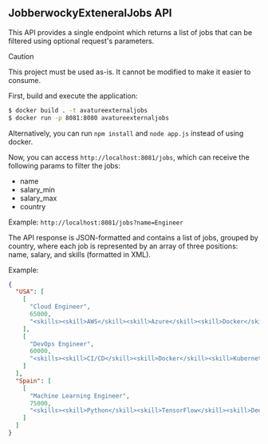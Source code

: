 ## JobberwockyExteneralJobs API

This API provides a single endpoint which returns a list of jobs that can be filtered using optional request's parameters.

> [!CAUTION]  
> This project must be used as-is. It cannot be modified to make it easier to consume.

First, build and execute the application:

```bash
$ docker build . -t avatureexternaljobs
$ docker run -p 8081:8080 avatureexternaljobs
```

Alternatively, you can run `npm install` and `node app.js` instead of using docker.

Now, you can access `http://localhost:8081/jobs`, which can receive the following params to filter the jobs:

- name
- salary_min
- salary_max
- country

Example: `http://localhost:8081/jobs?name=Engineer`

The API response is JSON-formatted and contains a list of jobs, grouped by country, where each job is represented by an array of three positions: name, salary, and skills (formatted in XML). 

Example:
```json
{
  "USA": [
    [
      "Cloud Engineer",
      65000,
      "<skills><skill>AWS</skill><skill>Azure</skill><skill>Docker</skill></skills>"
    ],
    [
      "DevOps Engineer",
      60000,
      "<skills><skill>CI/CD</skill><skill>Docker</skill><skill>Kubernetes</skill></skills>"
    ]
  ],
  "Spain": [
    [
      "Machine Learning Engineer",
      75000,
      "<skills><skill>Python</skill><skill>TensorFlow</skill><skill>Deep Learning</skill></skills>"
    ]
  ]
}
```
